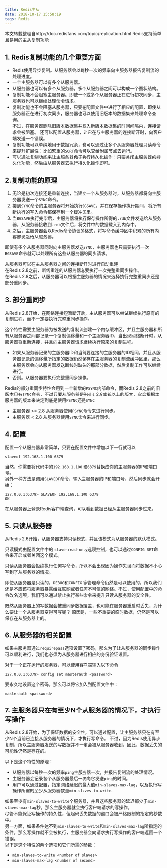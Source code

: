 ```yaml
---
title: Redis主从
date: 2018-10-17 15:58:19
tags: Redis
---
```


本文转载整理自http://doc.redisfans.com/topic/replication.html
Redis支持简单且易用的主从复制功能

## 1. Redis复制功能的几个重要方面
- Redis使用异步复制。从服务器会以每秒一次的频率向主服务器报告复制流的处理进度。
- 一个主服务器可以有多个从服务器。
- 从服务器也可以有多个从服务器，多个从服务器之间可以构成一个图状结构。
- 复制功能不会阻塞主服务器。即使一个或多个从服务器正在进行初次同步，主服务器也可以继续处理命令请求。
- 复制功能也不会阻塞从服务器，只要在配置文件中进行了相应的配置，即使从服务器正在进行初次同步，服务器也可以使用旧版本的数据集来处理命令查询。   
不过，在服务器删除旧版本数据集并载入新版本数据集的时间间隔内，连接请求会被阻塞。
还可以配置从服务器，让它在与主服务器的连接断开时，向客户端发送一个错误。
- 复制功能可以单纯地用于数据冗余，也可以通过让多个从服务器处理只读命令来提升扩展性：比如繁重的`SORT`命令可以交给附属节点去运行。
- 可以通过复制功能来让主服务器免于执行持久化操作：只要关闭主服务器的持久化功能，然后由从服务器去执行持久化操作即可。

## 2.复制功能的原理

1. 无论是初次连接还是重新连接，当建立一个从服务器时，从服务器都将向主服务器发送一个`SYNC`命令。
2. 接到`SYNC`命令的主服务器将开始执行`BGSAVE`，并在保存操作执行期间，将所有新执行的写入命令都保存到一个缓冲区里。
3. 当`BGSAVE`执行完毕后，主服务器将执行保存操作所得的`.rdb`文件发送给从服务器，从服务器接收到`.rdb`文件后，将文件中的数据载入到内存中。
4. 之后，主服务器会以Redis命令协议的格式，将写命令缓冲区中积累的所有内容都发送给从服务器。

即使有多个从服务器同时向主服务器发送`SYNC`，主服务器也只需要执行一次`BGSAVE`命令就可以处理所有这些从服务器的同步请求。

从服务器可以在主从服务器之间的连接断开时进行自动重连  
在Redis 2.8之前，断线重连的从服务器总要执行一次完整重同步操作。  
在Redis 2.8之后，从服务器可以根据主服务器的情况来选择执行完整重同步还是部分重同步。

## 3. 部分重同步
从Redis 2.8开始，在网络连接短暂断开后，主从服务器可以尝试继续执行原有的复制进程，而不一定要执行完整重同步操作。

这个特性需要主服务器为被发送的复制流创建一个内存缓冲区，并且主服务器和所有从服务器之间都记录一个复制偏移量和一个主服务器ID，当出现网络断开时，从服务器将重新连接，并且向主服务器请求继续执行原来的复制进程。

- 如果从服务器记录的主服务器ID和当前要连接的主服务器的ID相同，并且从服务器记录的偏移量所指定的数据仍然保存在主服务器的复制流缓冲区里，那么主服务器会向从服务器发送断线时缺失的那部分数据，然后复制工作可以继续进行。
- 否则。从服务器要执行完整重同步操作。

Redis的部分重同步特性会用到一个新增的`PSYNC`内部命令，而Redis 2.8之前的旧版本只有`SYNC`命令，不过只要从服务器是Redis 2.8或者以上的版本，它会根据主服务器的版本来决定到底是使用`PSYNC`还是`SYNC`

- 主服务器 >= 2.8 从服务器使用`PSYNC`命令来进行同步。 
- 主服务器 < 2.8 从服务器使用`SYNC`命令来进行同步。 

## 4. 配置

配置一个从服务器非常简单，只要在配置文件中增加以下一行就可以
```
slaveof 192.168.1.100 6379
```
当然，你需要将代码中的`192.168.1.100` 和`6379`替换成你的主服务器的IP和端口号。  
另外一种方法是调用`SLAVEOF`命令，输入主服务器的IP和端口号，然后同步就会开始：
```
127.0.0.1:6379> SLAVEOF 192.168.1.100 6379
OK
```
在从服务器上登录Redis客户端查询，可以看到数据已经从主服务器同步过来。

## 5. 只读从服务器
从Redis 2.6开始，从服务器支持只读模式，并且该模式为从服务器的默认模式。

只读模式由配置文件中的 `slave-read-only`选项控制，也可以通过`CONFIG SET`命令来开启或者关闭这个模式。

只读从服务器会拒绝执行任何写命令，所以不会出现因为操作失误而将数据不小心写到了从服务器的情况。

即使从服务器是只读的，`DEBUG`和`CONFIG` 等管理命令仍然是可以使用的，所以我们还是不应该将服务器暴露给互联网或者任何不可信的网络。不过，使用配置中的命令改名选项，我们可以通过禁止执行某些命令来提升只读从服务器的安全性。

既然从服务器上的写数据会被重同步数据覆盖，也可能在服务器重启时丢失，为什么要让一个从服务器变得可写呢？
原因是，一些不重要的临时数据，仍然是可以保存在从服务器上的。

## 6. 从服务器的相关配置
如果主服务器通过`requirepass`选项设置了密码，那么为了让从服务器的同步操作可以顺利进行，我们也必须为从服务器进行相应的身份验证设置。

对于一个正在运行的服务器，可以使用客户端输入以下命令
```
127.0.0.1:6379> config set masterauth <password>
```
要永久地设置这个密码，那么可以将它加入到配置文件中：
``` 
masterauth <password>
```

## 7. 主服务器只在有至少N个从服务器的情况下，才执行写操作

从Redis 2.8开始，为了保证数据的安全性，可以通过配置，让主服务器只在有至少N个当前已连接从服务器的情况下，才执行写命令。
不过，因为Redis使用异步复制，所以主服务器发送的写数据并不一定会被从服务器收到，因此，数据丢失的可能性仍然是存在的。

以下是这个特性的原理：
- 从服务器以每秒一次的频率`ping`主服务器一次，并报告复制流的处理情况。
- 主服务器会记录各个从服务器最后一次向它发送`ping`的时间。
- 用户可以通过配置，指定网络延迟的最大值`min-slaves-max-lag`，以及执行写操作所需的至少从服务器数量`min-slaves-to-write`.

如果至少有`min-slaves-to-write`个服务器，并且这些服务器的延迟都少于`min-slaves-max-lag`秒，那么主服务器就会执行客户端请求的写操作。  
尽管不能保证写操作的持久性，但起码丢失数据的窗口会被严格限制的指定的秒数中。  
另一方面，如果条件达不到`min-slaves-to-write`和`min-slaves-max-lag`所指定的条件，那么写操作就不会被执行，主服务器会向请求执行写操作的客户端返回一个错误。  
以下是这个特性的两个选项和它们所需的参数：
- `min-slaves-to-write <number of slaves>`
- `min-slaves-max-lag <number of second>`


